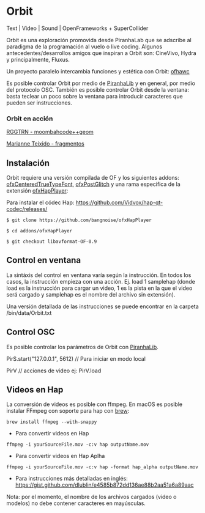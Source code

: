 
# Orbit

Text | Video | Sound | OpenFrameworks + SuperCollider

Orbit es una exploración promovida desde PiranhaLab que se adscribe al paradigma de la programación al vuelo o live coding. Algunos antecedentes/desarrollos amigos que inspiran a Orbit son: CineVivo, Hydra y principalmente, Fluxus.

Un proyecto paralelo intercambia funciones y estética con Orbit: [ofhawc](https://github.com/EmilioOcelotl/ofhawc)

Es posible controlar Orbit por medio de  [PiranhaLib](https://github.com/rggtrn/PiranhaLib) y en general, por medio del protocolo OSC. También es posible controlar Orbit desde la ventana: basta teclear un poco sobre la ventana para introducir caracteres que pueden ser instrucciones. 

### Orbit en acción 

[RGGTRN - moombahcode++geom](https://vimeo.com/289901460)

[Marianne Teixido - fragmentos](https://vimeo.com/294708631)

## Instalación

Orbit requiere una versión compilada de OF y los siguientes addons: [ofxCenteredTrueTypeFont](https://github.com/armadillu/ofxCenteredTrueTypeFont), [ofxPostGlitch](https://github.com/maxillacult/ofxPostGlitch) y una rama específica de la extensión [ofxHapPlayer](https://github.com/bangnoise/ofxHapPlayer):

Para instalar el códec Hap: https://github.com/Vidvox/hap-qt-codec/releases/

`$ git clone https://github.com/bangnoise/ofxHapPlayer`

`$ cd addons/ofxHapPlayer`

`$ git checkout libavformat-OF-0.9`

## Control en ventana

La sintáxis del control en ventana varía según la instrucción. En todos los casos, la instrucción empieza con una acción. Ej. load 1 samplehap (donde load es la instrucción para cargar un video, 1 es la pista en la que el video será cargado y samplehap es el nombre del archivo sin extensión).

Una versión detallada de las instrucciones se puede encontrar en la carpeta /bin/data/Orbit.txt

## Control OSC

Es posible controlar los parámetros de Orbit con [PiranhaLib](https://github.com/rggtrn/PiranhaLib).

PirS.start("127.0.0.1", 5612) // Para iniciar en modo local

PirV // acciones de video ej: PirV.load

## Videos en Hap

La conversión de videos es posible con ffmpeg. En macOS es posible instalar FFmpeg con soporte para hap con [brew](https://brew.sh/index_es):

`brew install ffmpeg --with-snappy`

* Para convertir videos en Hap

`ffmpeg -i yourSourceFile.mov -c:v hap outputName.mov`

* Para convertir videos en Hap Aplha

`ffmpeg -i yourSourceFile.mov -c:v hap -format hap_alpha outputName.mov`

* Para instrucciones más detalladas en inglés: https://gist.github.com/dlublin/e4585b872dd136ae88b2aa51a6a89aac

Nota: por el momento, el nombre de los archivos cargados (video o modelos) no debe contener caracteres en mayúsculas. 
